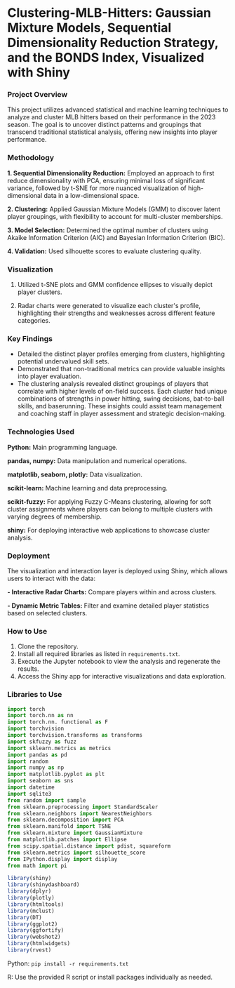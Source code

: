 # Clustering-MLB-Hitters: Gaussian Mixture Models, Sequential Dimensionality Reduction Strategy, and the BONDS Index, Visualized with Shiny


### Project Overview
This project utilizes advanced statistical and machine learning techniques to analyze and cluster MLB hitters based on their performance in the 2023 season. The goal is to uncover distinct patterns and groupings that transcend traditional statistical analysis, offering new insights into player performance.


### Methodology
**1. Sequential Dimensionality Reduction:** Employed an approach to first reduce dimensionality with PCA, ensuring minimal loss of significant variance, followed by t-SNE for more nuanced visualization of high-dimensional data in a low-dimensional space.

**2. Clustering:** Applied Gaussian Mixture Models (GMM) to discover latent player groupings, with flexibility to account for multi-cluster memberships.

**3. Model Selection:** Determined the optimal number of clusters using Akaike Information Criterion (AIC) and Bayesian Information Criterion (BIC).

**4. Validation:** Used silhouette scores to evaluate clustering quality.



### Visualization

1. Utilized t-SNE plots and GMM confidence ellipses to visually depict player clusters.

2. Radar charts were generated to visualize each cluster's profile, highlighting their strengths and weaknesses across different feature categories.


### Key Findings
- Detailed the distinct player profiles emerging from clusters, highlighting potential undervalued skill sets.
- Demonstrated that non-traditional metrics can provide valuable insights into player evaluation.
- The clustering analysis revealed distinct groupings of players that correlate with higher levels of on-field success. Each cluster had unique combinations of strengths in power hitting, swing decisions, bat-to-ball skills, and baserunning. These insights could assist team management and coaching staff in player assessment and strategic decision-making.



### Technologies Used
**Python:** Main programming language.

**pandas, numpy:** Data manipulation and numerical operations.

**matplotlib, seaborn, plotly:** Data visualization.

**scikit-learn:** Machine learning and data preprocessing.

**scikit-fuzzy:** For applying Fuzzy C-Means clustering, allowing for soft cluster assignments where players can belong to multiple clusters with varying degrees of membership.

**shiny:** For deploying interactive web applications to showcase cluster analysis.


### Deployment
The visualization and interaction layer is deployed using Shiny, which allows users to interact with the data:

**- Interactive Radar Charts:** Compare players within and across clusters.

**- Dynamic Metric Tables:** Filter and examine detailed player statistics based on selected clusters.


### How to Use

1. Clone the repository.
2. Install all required libraries as listed in `requirements.txt`.
3. Execute the Jupyter notebook to view the analysis and regenerate the results.
4. Access the Shiny app for interactive visualizations and data exploration.


### Libraries to Use

```Python
import torch
import torch.nn as nn 
import torch.nn. functional as F
import torchvision
import torchvision.transforms as transforms
import skfuzzy as fuzz
import sklearn.metrics as metrics
import pandas as pd
import random
import numpy as np
import matplotlib.pyplot as plt
import seaborn as sns
import datetime
import sqlite3
from random import sample
from sklearn.preprocessing import StandardScaler
from sklearn.neighbors import NearestNeighbors
from sklearn.decomposition import PCA
from sklearn.manifold import TSNE
from sklearn.mixture import GaussianMixture
from matplotlib.patches import Ellipse
from scipy.spatial.distance import pdist, squareform
from sklearn.metrics import silhouette_score
from IPython.display import display
from math import pi
```
```R
library(shiny)
library(shinydashboard)
library(dplyr)
library(plotly)
library(htmltools)
library(mclust)
library(DT)
library(ggplot2)
library(ggfortify)
library(webshot2)
library(htmlwidgets)
library(rvest)
```

Python:  `pip install -r requirements.txt`

R: Use the provided R script or install packages individually as needed.
